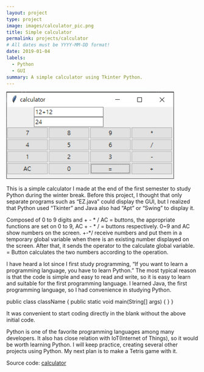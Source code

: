 ```yaml
---
layout: project
type: project
image: images/calculator_pic.png
title: Simple calculator
permalink: projects/calculator
# All dates must be YYYY-MM-DD format!
date: 2019-01-04
labels:
  - Python
  - GUI
summary: A simple calculator using Tkinter Python.
---
```


<div class="ui small rounded images">
  <img class="ui image" src="../images/calculator.png">
</div>

This is a simple calculator I made at the end of the first semester to study Python during the winter break. Before this project, I thought that only separate programs such as “EZ.java” could display the GUI, but I realized that Python used “Tkinter” and Java also had “Apt” or “Swing” to display it.

Composed of 0 to 9 digits and + - * / AC = buttons, the appropriate functions are set on 0 to 9, AC  + - * /  = buttons respectively. 0~9 and AC show numbers on the screen. +-*/ receive numbers and put them in a temporary global variable when there is an existing number displayed on the screen. After that, it sends the operator to the calculate global variable. = Button calculates the two numbers according to the operation.

I have heard a lot since I first study programming, “If you want to learn a programming language, you have to learn Python.” The most typical reason is that the code is simple and easy to read and write, so it is easy to learn and suitable for the first programming language. I learned Java, the first programming language, so I had convenience in studying Python.

public class className {
 public static void main(String[] args) {
 } 
}

It was convenient to start coding directly in the blank without the above initial code. 

Python is one of the favorite programming languages among many developers. It also has close relation with IoT(Internet of Things), so it would be worth learning Python. I will keep practice, creating several other projects using Python. My next plan is to make a Tetris game with it.


Source code: <a href="https://github.com/yongu2000/calculator"><i class="large github icon"></i>calculator</a>

